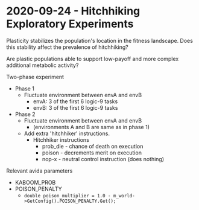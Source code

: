 # 2020-09-24 - Hitchhiking Exploratory Experiments

Plasticity stabilizes the population's location in the fitness landscape. Does this stability affect the prevalence of hitchhiking?

Are plastic populations able to support low-payoff and more complex additional metabolic activity?

Two-phase experiment

- Phase 1
  - Fluctuate environment between envA and envB
    - envA: 3 of the first 6 logic-9 tasks
    - envB: 3 of the first 6 logic-9 tasks
- Phase 2
  - Fluctuate environment between envA and envB
    - (environments A and B are same as in phase 1)
  - Add extra 'hitchhiker' instructions.
    - Hitchhiker instructions
      - prob_die - chance of death on execution
      - poison - decrements merit on execution
      - nop-x - neutral control instruction (does nothing)

Relevant avida parameters

- KABOOM_PROB
- POISON_PENALTY
  - `double poison_multiplier = 1.0 - m_world->GetConfig().POISON_PENALTY.Get();`
